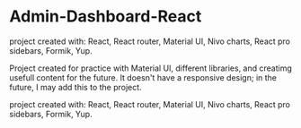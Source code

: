 # Admin-Dashboard-React
project created with: React, React router, Material UI, Nivo charts, React pro sidebars, Formik, Yup.

Project created for practice with Material UI, different libraries, and creatimg usefull content for the future.
It doesn't have a responsive design; in the future, I may add this to the project.

project created with: React, React router, Material UI, Nivo charts, React pro sidebars, Formik, Yup.
